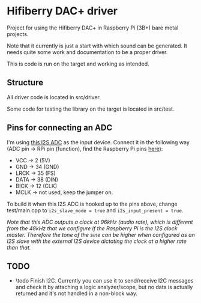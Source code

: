 # Hifiberry DAC+ driver
Project for using the Hifiberry DAC+ in Raspberry Pi (3B+) bare metal projects.

Note that it currently is just a start with which sound can be generated. It
needs quite some work and documentation to be a proper driver.

This is code is run on the target and working as intended.

## Structure
All driver code is located in src/driver.

Some code for testing the library on the target is located in src/test.

## Pins for connecting an ADC
I'm using [this I2S ADC](https://www.audiophonics.fr/en/diy-dac/adc-analog-to-digital-converter-akm5720-i2s-24bit-96khz-p-13351.html) as the input device. Connect it in the following way (ADC pin -> RPi pin (function), find the Raspberry Pi pins [here](https://pinout.xyz/pinout/pcm)):
- VCC -> 2 (5V)
- GND -> 34 (GND)
- LRCK -> 35 (FS)
- DATA -> 38 (DIN)
- BICK -> 12 (CLK)
- MCLK -> not used, keep the jumper on.

To build it when this I2S ADC is hooked up to the pins above, change test/main.cpp to `i2s_slave_mode = true` and `i2s_input_present = true`.

*Note that this ADC outputs a clock at 96kHz (audio rate), which is different from the 48kHz that we configure if the Raspberry Pi is the I2S clock master. Therefore the tone of the sine can be higher when configured as an I2S slave with the external I2S device dictating the clock at a higher rate than that.*

## TODO
- \todo Finish I2C. Currently you can use it to send/receive I2C messages and check it by attaching a logic analyzer/scope, but no data is actually returned and it's not handled in a non-block way.
